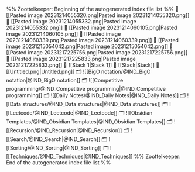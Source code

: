 %% Zoottelkeeper: Beginning of the autogenerated index file list  %%
📄 [[Pasted image 20231214055320.png|Pasted image 20231214055320.png]]
📄 [[Pasted image 20231214055332.png|Pasted image 20231214055332.png]]
📄 [[Pasted image 20231214060105.png|Pasted image 20231214060105.png]]
📄 [[Pasted image 20231214060339.png|Pasted image 20231214060339.png]]
📄 [[Pasted image 20231215054042.png|Pasted image 20231215054042.png]]
📄 [[Pasted image 20231217225756.png|Pasted image 20231217225756.png]]
📄 [[Pasted image 20231217225833.png|Pasted image 20231217225833.png]]
📄 [[Stack 1|Stack 1]]
📄 [[Stack|Stack]]
📄 [[Untitled.png|Untitled.png]]
🗂️ ![[BigO notation/@IND_BigO notation|@IND_BigO notation]]
🗂️ ![[Competitive programming/@IND_Competitive programming|@IND_Competitive programming]]
🗂️ ![[Daily Notes/@IND_Daily Notes|@IND_Daily Notes]]
🗂️ ![[Data structures/@IND_Data structures|@IND_Data structures]]
🗂️ ![[Leetcode/@IND_Leetcode|@IND_Leetcode]]
🗂️ ![[Obsidian Templates/@IND_Obsidian Templates|@IND_Obsidian Templates]]
🗂️ ![[Recursion/@IND_Recursion|@IND_Recursion]]
🗂️ ![[Search/@IND_Search|@IND_Search]]
🗂️ ![[Sorting/@IND_Sorting|@IND_Sorting]]
🗂️ ![[Techniques/@IND_Techniques|@IND_Techniques]]
%% Zoottelkeeper: End of the autogenerated index file list  %%
